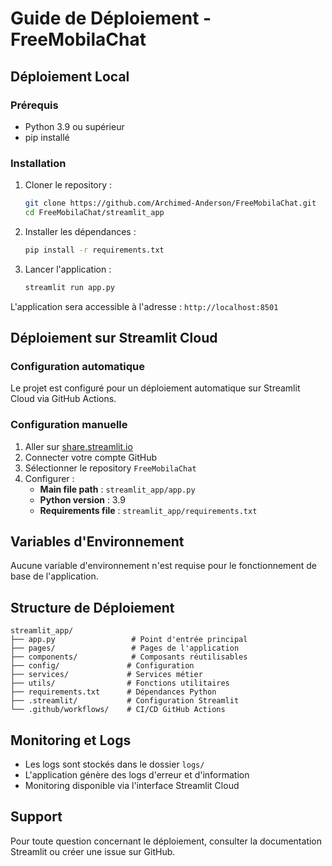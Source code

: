 # Guide de Déploiement - FreeMobilaChat

## Déploiement Local

### Prérequis
- Python 3.9 ou supérieur
- pip installé

### Installation
1. Cloner le repository :
   ```bash
   git clone https://github.com/Archimed-Anderson/FreeMobilaChat.git
   cd FreeMobilaChat/streamlit_app
   ```

2. Installer les dépendances :
   ```bash
   pip install -r requirements.txt
   ```

3. Lancer l'application :
   ```bash
   streamlit run app.py
   ```

L'application sera accessible à l'adresse : `http://localhost:8501`

## Déploiement sur Streamlit Cloud

### Configuration automatique
Le projet est configuré pour un déploiement automatique sur Streamlit Cloud via GitHub Actions.

### Configuration manuelle
1. Aller sur [share.streamlit.io](https://share.streamlit.io)
2. Connecter votre compte GitHub
3. Sélectionner le repository `FreeMobilaChat`
4. Configurer :
   - **Main file path** : `streamlit_app/app.py`
   - **Python version** : 3.9
   - **Requirements file** : `streamlit_app/requirements.txt`

## Variables d'Environnement

Aucune variable d'environnement n'est requise pour le fonctionnement de base de l'application.

## Structure de Déploiement

```
streamlit_app/
├── app.py                 # Point d'entrée principal
├── pages/                 # Pages de l'application
├── components/            # Composants réutilisables
├── config/               # Configuration
├── services/             # Services métier
├── utils/                # Fonctions utilitaires
├── requirements.txt      # Dépendances Python
├── .streamlit/           # Configuration Streamlit
└── .github/workflows/    # CI/CD GitHub Actions
```

## Monitoring et Logs

- Les logs sont stockés dans le dossier `logs/`
- L'application génère des logs d'erreur et d'information
- Monitoring disponible via l'interface Streamlit Cloud

## Support

Pour toute question concernant le déploiement, consulter la documentation Streamlit ou créer une issue sur GitHub.
